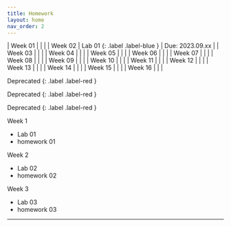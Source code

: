 ```yaml
---
title: Homework
layout: home
nav_order: 2
---
```



| Week 01 |  |  |
| Week 02 | Lab 01 {: .label .label-blue } | Due: 2023.09.xx |
| Week 03 |  |  |
| Week 04 |  |  |
| Week 05 |  |  |
| Week 06 |  |  |
| Week 07 |  |  |
| Week 08 |  |  |
| Week 09 |  |  |
| Week 10 |  |  |
| Week 11 |  |  |
| Week 12 |  |  |
| Week 13 |  |  |
| Week 14 |  |  |
| Week 15 |  |  |
| Week 16 |  |  |

Deprecated
{: .label .label-red }

Deprecated  {: .label .label-red }

Deprecated {: .label .label-red }

Week 1

  - Lab 01
  - homework 01

Week 2

  - Lab 02
  - homework 02

Week 3

  - Lab 03
  - homework 03


----

[^1]: [It can take up to 10 minutes for changes to your site to publish after you push the changes to GitHub](https://docs.github.com/en/pages/setting-up-a-github-pages-site-with-jekyll/creating-a-github-pages-site-with-jekyll#creating-your-site).

[Just the Docs]: https://just-the-docs.github.io/just-the-docs/
[GitHub Pages]: https://docs.github.com/en/pages
[README]: https://github.com/just-the-docs/just-the-docs-template/blob/main/README.md
[Jekyll]: https://jekyllrb.com
[GitHub Pages / Actions workflow]: https://github.blog/changelog/2022-07-27-github-pages-custom-github-actions-workflows-beta/
[use this template]: https://github.com/just-the-docs/just-the-docs-template/generate
